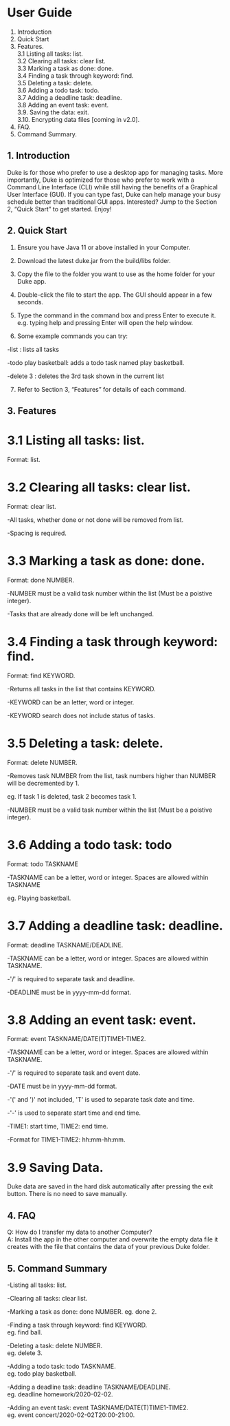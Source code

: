 # User Guide
1. Introduction
2. Quick Start
3. Features.    
3.1 Listing all tasks: list.    
3.2 Clearing all tasks: clear list.       
3.3 Marking a task as done: done.  
3.4 Finding a task through keyword: find.  
3.5 Deleting a task: delete.  
3.6 Adding a todo task: todo.  
3.7 Adding a deadline task: deadline.  
3.8 Adding an event task: event.  
3.9. Saving the data: exit.  
3.10. Encrypting data files [coming in v2.0].  
4. FAQ.  
5. Command Summary.  

## 1. Introduction
Duke is for those who prefer to use a desktop app for managing tasks. More importantly, Duke is optimized for those who prefer to work with a Command Line Interface (CLI) while still having the benefits of a Graphical User Interface (GUI). If you can type fast, Duke can help manage your busy schedule better than traditional GUI apps. Interested? Jump to the Section 2, “Quick Start” to get started. Enjoy!

## 2. Quick Start 
1) Ensure you have Java 11 or above installed in your Computer.

2) Download the latest duke.jar from the build/libs folder.

3) Copy the file to the folder you want to use as the home folder for your Duke app.

4) Double-click the file to start the app. The GUI should appear in a few seconds.

5) Type the command in the command box and press Enter to execute it.
e.g. typing help and pressing Enter will open the help window.

6) Some example commands you can try:

-list : lists all tasks

-todo play basketball: adds a todo task named play basketball.

-delete 3 : deletes the 3rd task shown in the current list

7) Refer to Section 3, “Features” for details of each command.


## 3. Features

# 3.1 Listing all tasks: list.  
Format: list.  

# 3.2 Clearing all tasks: clear list.  
Format: clear list.  

-All tasks, whether done or not done will be removed from list. 

-Spacing is required.  

# 3.3 Marking a task as done: done.  
Format: done NUMBER.  

-NUMBER must be a valid task number within the list (Must be a poistive integer). 

-Tasks that are already done will be left unchanged.  

# 3.4 Finding a task through keyword: find.  
Format: find KEYWORD.  

-Returns all tasks in the list that contains KEYWORD.

-KEYWORD can be an letter, word or integer.  

-KEYWORD search does not include status of tasks.  


# 3.5 Deleting a task: delete.  
Format: delete NUMBER.  

-Removes task NUMBER from the list, task numbers higher than NUMBER will be decremented by 1.  

eg. If task 1 is deleted, task 2 becomes task 1.  

-NUMBER must be a valid task number within the list (Must be a poistive integer).  

# 3.6 Adding a todo task: todo
Format: todo TASKNAME

-TASKNAME can be a letter, word or integer. Spaces are allowed within TASKNAME

eg. Playing basketball.  

# 3.7 Adding a deadline task: deadline.  
Format: deadline TASKNAME/DEADLINE.  

-TASKNAME can be a letter, word or integer. Spaces are allowed within TASKNAME. 

-'/' is required to separate task and deadline.  

-DEADLINE must be in yyyy-mm-dd format.  

# 3.8 Adding an event task: event.  
Format: event TASKNAME/DATE(T)TIME1-TIME2.   

-TASKNAME can be a letter, word or integer. Spaces are allowed within TASKNAME. 

-'/' is required to separate task and event date.  

-DATE must be in yyyy-mm-dd format.  

-'(' and ')' not included, 'T' is used to separate task date and time.  

-'-' is used to separate start time and end time.  

-TIME1: start time, TIME2: end time.  

-Format for TIME1-TIME2: hh:mm-hh:mm.  

# 3.9 Saving Data.  
Duke data are saved in the hard disk automatically after pressing the exit button.
There is no need to save manually.

## 4. FAQ
Q: How do I transfer my data to another Computer?   
A: Install the app in the other computer and overwrite the empty data file it creates with the file that contains the data of your previous Duke folder.

## 5. Command Summary
-Listing all tasks: list. 

-Clearing all tasks: clear list.  

-Marking a task as done: done NUMBER. 
eg. done 2.  

-Finding a task through keyword: find KEYWORD.  
eg. find ball.  

-Deleting a task: delete NUMBER.  
eg. delete 3.  

-Adding a todo task: todo TASKNAME.  
eg. todo play basketball.  

-Adding a deadline task: deadline TASKNAME/DEADLINE.  
eg. deadline homework/2020-02-02.  

-Adding an event task: event TASKNAME/DATE(T)TIME1-TIME2.  
eg. event concert/2020-02-02T20:00-21:00.  



